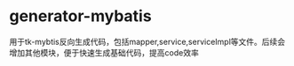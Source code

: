 # generator-mybatis
用于tk-mybtis反向生成代码，包括mapper,service,serviceImpl等文件。后续会增加其他模块，便于快速生成基础代码，提高code效率
